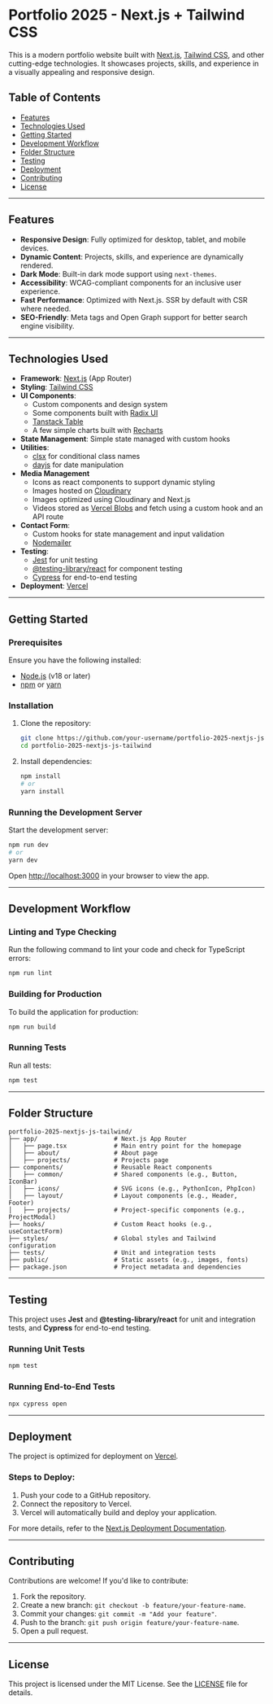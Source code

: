 # Portfolio 2025 - Next.js + Tailwind CSS

This is a modern portfolio website built with [Next.js](https://nextjs.org), [Tailwind CSS](https://tailwindcss.com), and other cutting-edge technologies. It showcases projects, skills, and experience in a visually appealing and responsive design.

## Table of Contents

- [Features](#features)
- [Technologies Used](#technologies-used)
- [Getting Started](#getting-started)
- [Development Workflow](#development-workflow)
- [Folder Structure](#folder-structure)
- [Testing](#testing)
- [Deployment](#deployment)
- [Contributing](#contributing)
- [License](#license)

---

## Features

- **Responsive Design**: Fully optimized for desktop, tablet, and mobile devices.
- **Dynamic Content**: Projects, skills, and experience are dynamically rendered.
- **Dark Mode**: Built-in dark mode support using `next-themes`.
- **Accessibility**: WCAG-compliant components for an inclusive user experience.
- **Fast Performance**: Optimized with Next.js. SSR by default with CSR where needed.
- **SEO-Friendly**: Meta tags and Open Graph support for better search engine visibility.

---

## Technologies Used

- **Framework**: [Next.js](https://nextjs.org) (App Router)
- **Styling**: [Tailwind CSS](https://tailwindcss.com)
- **UI Components**: 
    - Custom components and design system
    - Some components built with [Radix UI](https://www.radix-ui.com)
    - [Tanstack Table](https://tanstack.com/table)
    - A few simple charts built with [Recharts](https://recharts.org/en-US)
- **State Management**: Simple state managed with custom hooks
- **Utilities**: 
  - [clsx](https://github.com/lukeed/clsx) for conditional class names
  - [dayjs](https://day.js.org) for date manipulation
- **Media Management**
    - Icons as react components to support dynamic styling
    - Images hosted on [Cloudinary](https://cloudinary.com/)
    - Images optimized using Cloudinary and Next.js
    - Videos stored as [Vercel Blobs](https://vercel.com/docs/vercel-blob) and fetch using a custom hook and an API route
- **Contact Form**: 
    - Custom hooks for state management and input validation
    - [Nodemailer](https://www.npmjs.com/package/nodemailer)
- **Testing**:
  - [Jest](https://jestjs.io) for unit testing
  - [@testing-library/react](https://testing-library.com/docs/react-testing-library/intro/) for component testing
  - [Cypress](https://www.cypress.io) for end-to-end testing
- **Deployment**: [Vercel](https://vercel.com)

---

## Getting Started

### Prerequisites

Ensure you have the following installed:
- [Node.js](https://nodejs.org) (v18 or later)
- [npm](https://www.npmjs.com) or [yarn](https://yarnpkg.com)

### Installation

1. Clone the repository:
   ```bash
   git clone https://github.com/your-username/portfolio-2025-nextjs-js-tailwind.git
   cd portfolio-2025-nextjs-js-tailwind
   ```

2. Install dependencies:
   ```bash
   npm install
   # or
   yarn install
   ```

### Running the Development Server

Start the development server:
```bash
npm run dev
# or
yarn dev
```

Open [http://localhost:3000](http://localhost:3000) in your browser to view the app.

---

## Development Workflow

### Linting and Type Checking
Run the following command to lint your code and check for TypeScript errors:
```bash
npm run lint
```

### Building for Production
To build the application for production:
```bash
npm run build
```

### Running Tests
Run all tests:
```bash
npm test
```

---

## Folder Structure

```
portfolio-2025-nextjs-js-tailwind/
├── app/                     # Next.js App Router
│   ├── page.tsx             # Main entry point for the homepage
│   ├── about/               # About page
│   ├── projects/            # Projects page
├── components/              # Reusable React components
│   ├── common/              # Shared components (e.g., Button, IconBar)
│   ├── icons/               # SVG icons (e.g., PythonIcon, PhpIcon)
│   ├── layout/              # Layout components (e.g., Header, Footer)
│   ├── projects/            # Project-specific components (e.g., ProjectModal)
├── hooks/                   # Custom React hooks (e.g., useContactForm)
├── styles/                  # Global styles and Tailwind configuration
├── tests/                   # Unit and integration tests
├── public/                  # Static assets (e.g., images, fonts)
├── package.json             # Project metadata and dependencies
```

---

## Testing

This project uses **Jest** and **@testing-library/react** for unit and integration tests, and **Cypress** for end-to-end testing.

### Running Unit Tests
```bash
npm test
```

### Running End-to-End Tests
```bash
npx cypress open
```

---

## Deployment

The project is optimized for deployment on [Vercel](https://vercel.com).

### Steps to Deploy:
1. Push your code to a GitHub repository.
2. Connect the repository to Vercel.
3. Vercel will automatically build and deploy your application.

For more details, refer to the [Next.js Deployment Documentation](https://nextjs.org/docs/app/building-your-application/deploying).

---

## Contributing

Contributions are welcome! If you'd like to contribute:
1. Fork the repository.
2. Create a new branch: `git checkout -b feature/your-feature-name`.
3. Commit your changes: `git commit -m "Add your feature"`.
4. Push to the branch: `git push origin feature/your-feature-name`.
5. Open a pull request.

---

## License

This project is licensed under the MIT License. See the [LICENSE](LICENSE) file for details.
